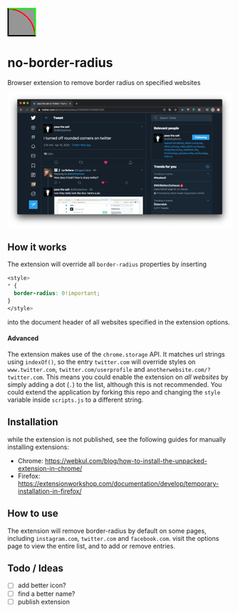 ![icon](https://github.com/moevbiz/no-border-radius/blob/master/icon.png?raw=true "Icon")
# no-border-radius
Browser extension to remove border radius on specified websites

![preview](https://github.com/moevbiz/no-border-radius/blob/master/Bildschirmfoto%202020-04-16%20um%2011.10.28.png?raw=true "Preview Image")

## How it works
The extension will override all `border-radius` properties by inserting
```css
<style>
* {
  border-radius: 0!important;
}
</style>
```
into the document header of all websites specified in the extension options. 

#### Advanced

The extension makes use of the `chrome.storage` API. It matches url strings using `indexOf()`, so the entry `twitter.com` will override styles on `www.twitter.com`, `twitter.com/userprofile` and `anotherwebsite.com/?twitter.com`. This means you could enable the extension on *all websites* by simply adding a dot (`.`) to the list, although this is not recommended. You could extend the application by forking this repo and changing the `style` variable inside `scripts.js` to a different string.

## Installation

while the extension is not published, see the following guides for manually installing extensions:
- Chrome: https://webkul.com/blog/how-to-install-the-unpacked-extension-in-chrome/
- Firefox: https://extensionworkshop.com/documentation/develop/temporary-installation-in-firefox/

## How to use

The extension will remove border-radius by default on some pages, including `instagram.com`, `twitter.com` and `facebook.com`.
visit the options page to view the entire list, and to add or remove entries.

## Todo / Ideas
- [ ] add better icon?
- [ ] find a better name?
- [ ] publish extension
